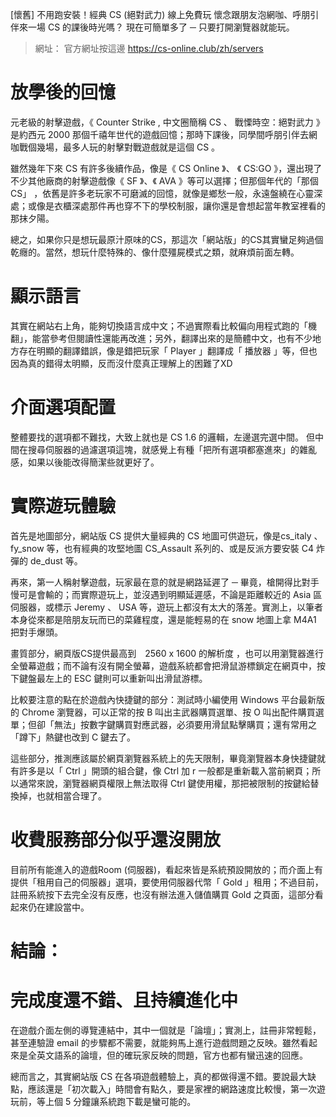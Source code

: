 [懷舊] 不用跑安裝！經典 CS (絕對武力) 線上免費玩
懷念跟朋友泡網咖、呼朋引伴來一場 CS 的課後時光嗎？
現在可簡單多了 ─ 只要打開瀏覽器就能玩。
> 網址： 官方網址按這邊 
https://cs-online.club/zh/servers


# 放學後的回憶
 元老級的射擊遊戲，《 Counter Strike , 中文圈簡稱 CS 、 戰慄時空：絕對武力 》是約西元 2000 那個千禧年世代的遊戲回憶；那時下課後，同學間呼朋引伴去網咖戰個幾場，最多人玩的射擊對戰遊戲就是這個 CS 。

 雖然幾年下來 CS 有許多後續作品，像是《 CS Online 》、 《 CS:GO 》，還出現了不少其他廠商的射擊遊戲像《 SF 》、《 AVA 》等可以選擇；但那個年代的「那個 CS」 ，依舊是許多老玩家不可磨滅的回憶，就像是鄉愁一般，永遠盤繞在心靈深處；或像是衣櫃深處那件再也穿不下的學校制服，讓你還是會想起當年教室裡看的那抹夕陽。

 總之，如果你只是想玩最原汁原味的CS，那這次「網站版」的CS其實蠻足夠過個乾癮的。當然，想玩什麼特殊的、像什麼殭屍模式之類，就麻煩前面左轉。

# 顯示語言
 其實在網站右上角，能夠切換語言成中文；不過實際看比較偏向用程式跑的「機翻」，能當參考但閱讀性還能再改進；另外，翻譯出來的是簡體中文，也有不少地方存在明顯的翻譯錯誤，像是錯把玩家「 Player 」翻譯成「 播放器 」等，但也因為真的錯得太明顯，反而沒什麼真正理解上的困難了XD


# 介面選項配置
 整體要找的選項都不難找，大致上就也是 CS 1.6 的邏輯，左邊選完選中間。
 但中間在搜尋伺服器的過濾選項這塊，就感覺上有種「把所有選項都塞進來」的雜亂感，如果以後能改得簡潔些就更好了。

# 實際遊玩體驗
 首先是地圖部分，網站版 CS 提供大量經典的 CS 地圖可供遊玩，像是cs_italy 、fy_snow 等，也有經典的攻堅地圖 CS_Assault 系列的、或是反派方要安裝 C4 炸彈的 de_dust 等。

 再來，第一人稱射擊遊戲，玩家最在意的就是網路延遲了 ─ 畢竟，槍開得比對手慢可是會輸的；而實際遊玩上，並沒遇到明顯延遲感，不論是距離較近的 Asia 區伺服器，或標示 Jeremy 、 USA 等，遊玩上都沒有太大的落差。實測上，以筆者本身從來都是陪朋友玩而已的菜雞程度，還是能輕易的在 snow 地圖上拿 M4A1 把對手爆頭。

 畫質部分，網頁版CS提供最高到　2560 x 1600 的解析度 ，也可以用瀏覽器進行全螢幕遊戲；而不論有沒有開全螢幕，遊戲系統都會把滑鼠游標鎖定在網頁中，按下鍵盤最左上的 ESC 鍵則可以重新叫出滑鼠游標。

 比較要注意的點在於遊戲內快捷鍵的部分：測試時小編使用 Windows 平台最新版的 Chrome 瀏覽器，可以正常的按 B 叫出主武器購買選單、按 O 叫出配件購買選單；但卻「無法」按數字鍵購買對應武器，必須要用滑鼠點擊購買；還有常用之「蹲下」熱鍵也改到 C 鍵去了。

 這些部分，推測應該屬於網頁瀏覽器系統上的先天限制，畢竟瀏覽器本身快捷鍵就有許多是以「 Ctrl 」開頭的組合鍵，像 Ctrl 加 r 一般都是重新載入當前網頁；所以通常來說，瀏覽器網頁權限上無法取得 Ctrl 鍵使用權，那把被限制的按鍵給替換掉，也就相當合理了。

# 收費服務部分似乎還沒開放
 目前所有能進入的遊戲Room (伺服器)，看起來皆是系統預設開放的；而介面上有提供「租用自己的伺服器」選項，要使用伺服器代幣「 Gold 」租用；不過目前，註冊系統按下去完全沒有反應，也沒有辦法進入儲值購買 Gold 之頁面，這部分看起來仍在建設當中。

# 結論： 
# 完成度還不錯、且持續進化中 

 在遊戲介面左側的導覽連結中，其中一個就是「論壇」；實測上，註冊非常輕鬆，甚至連驗證 email 的步驟都不需要，就能夠馬上進行遊戲問題之反映。雖然看起來是全英文語系的論壇，但的確玩家反映的問題，官方也都有蠻迅速的回應。
 
 總而言之，其實網站版 CS 在各項遊戲體驗上，真的都做得還不錯。要說最大缺點，應該還是「初次載入」時間會有點久，要是家裡的網路速度比較慢，第一次遊玩前，等上個 5 分鐘讓系統跑下載是蠻可能的。